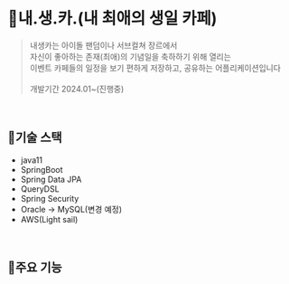# :stars:내.생.카.(내 최애의 생일 카페)
> 내생카는 아이돌 팬덤이나 서브컬쳐 장르에서<br>
> 자신이 좋아하는 존재(최애)의 기념일을 축하하기 위해 열리는<br>
> 이벤트 카페들의 일정을 보기 편하게 저장하고, 공유하는 어플리케이션입니다<br><br>
> 개발기간 2024.01~(진행중)
<br>

## :wrench:기술 스택
- java11
- SpringBoot
- Spring Data JPA
- QueryDSL
- Spring Security
- Oracle -> MySQL(변경 예정)
- AWS(Light sail)
<br>

## :lollipop:주요 기능

  
